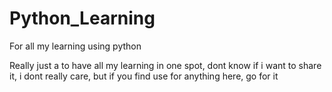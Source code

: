 # Python_Learning
For all my learning using python


Really just a to have all my learning in one spot, dont know if i want to share it, i dont really care, but if you find use for anything here, go for it
